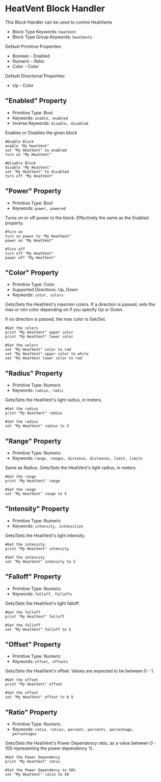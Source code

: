 ﻿# HeatVent Block Handler
This Block Handler can be used to control HeatVents

* Block Type Keywords: ```heatVent```
* Block Type Group Keywords: ```heatVents```

Default Primitive Properties:
* Boolean - Enabled
* Numeric - Ratio
* Color - Color

Default Directional Properties
* Up - Color

## "Enabled" Property
* Primitive Type: Bool
* Keywords: ```enable, enabled```
* Inverse Keywords: ```disable, disabled```

Enables or Disables the given block

```
#Enable Block
enable "My HeatVent"
set "My HeatVent" to enabled
turn on "My HeatVent"

#Disable Block
disable "My HeatVent"
set "My HeatVent" to disabled
turn off "My HeatVent"
```

## "Power" Property
* Primitive Type: Bool
* Keywords: ```power, powered```

Turns on or off power to the block.  Effectively the same as the Enabled property.

```
#Turn on
turn on power to "My HeatVent"
power on "My HeatVent"

#Turn off
turn off "My HeatVent"
power off "My HeatVent"
```

## "Color" Property
* Primitive Type: Color
* Supported Directions: Up, Down
* Keywords: ```color, colors```

Gets/Sets the HeatVent's max/min colors.  If a direction is passed, sets the max or min color depending on if you specify Up or Down.

If no direction is passed, the max color is Get/Set.

```
#Get the colors
print "My HeatVent" upper color
print "My HeatVent" lower color

#Set the colors
set "My HeatVent" color to red
set "My HeatVent" upper color to white
set "My HeatVent lower color to red
```

## "Radius" Property
* Primitive Type: Numeric
* Keywords: ```radius, radii```

Gets/Sets the HeatVent's light radius, in meters.

```
#Get the radius
print "My HeatVent" radius

#Set the radius
set "My HeatVent" radius to 5
```

## "Range" Property
* Primitive Type: Numeric
* Keywords: ```range, ranges, distance, distances, limit, limits```

Same as Radius. Gets/Sets the HeatVent's light radius, in meters.

```
#Get the range
print "My HeatVent" range

#Set the range
set "My HeatVent" range to 5
```

## "Intensity" Property
* Primitive Type: Numeric
* Keywords: ```intensity, intensities```

Gets/Sets the HeatVent's light intensity.

```
#Get the intensity
print "My HeatVent" intensity

#Set the intensity
set "My HeatVent" intensity to 5
```

## "Falloff" Property
* Primitive Type: Numeric
* Keywords: ```falloff, falloffs```

Gets/Sets the HeatVent's light falloff.

```
#Get the falloff
print "My HeatVent" falloff

#Set the falloff
set "My HeatVent" falloff to 5
```

## "Offset" Property
* Primitive Type: Numeric
* Keywords: ```offset, offsets```

Gets/Sets the HeatVent's offset.  Values are expected to be between 0 - 1.

```
#Get the offset
print "My HeatVent" offset

#Set the offset
set "My HeatVent" offset to 0.5
```

## "Ratio" Property
* Primitive Type: Numeric
* Keywords: ```ratio, ratios, percent, percents, percentage, percentages```

Gets/Sets the HeatVent's Power Dependency ratio, as a value between 0 - 100 representing the power dependency %.

```
#Get the Power Dependency
print "My HeatVent" ratio

#Set the Power Dependency to 50%
set "My HeatVent" ratio to 50
```